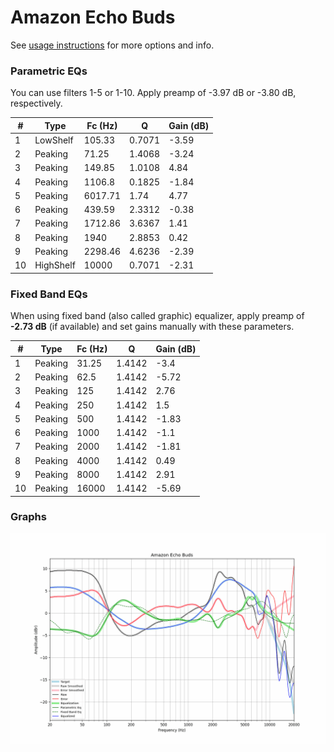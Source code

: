 # Amazon Echo Buds
See [usage instructions](https://github.com/jaakkopasanen/AutoEq#usage) for more options and info.

### Parametric EQs
You can use filters 1-5 or 1-10. Apply preamp of -3.97 dB or -3.80 dB, respectively.

|   # | Type      |   Fc (Hz) |      Q |   Gain (dB) |
|-----|-----------|-----------|--------|-------------|
|   1 | LowShelf  |    105.33 | 0.7071 |       -3.59 |
|   2 | Peaking   |     71.25 | 1.4068 |       -3.24 |
|   3 | Peaking   |    149.85 | 1.0108 |        4.84 |
|   4 | Peaking   |   1106.8  | 0.1825 |       -1.84 |
|   5 | Peaking   |   6017.71 | 1.74   |        4.77 |
|   6 | Peaking   |    439.59 | 2.3312 |       -0.38 |
|   7 | Peaking   |   1712.86 | 3.6367 |        1.41 |
|   8 | Peaking   |   1940    | 2.8853 |        0.42 |
|   9 | Peaking   |   2298.46 | 4.6236 |       -2.39 |
|  10 | HighShelf |  10000    | 0.7071 |       -2.31 |

### Fixed Band EQs
When using fixed band (also called graphic) equalizer, apply preamp of **-2.73 dB** (if available) and set gains manually with these parameters.

|   # | Type    |   Fc (Hz) |      Q |   Gain (dB) |
|-----|---------|-----------|--------|-------------|
|   1 | Peaking |     31.25 | 1.4142 |       -3.4  |
|   2 | Peaking |     62.5  | 1.4142 |       -5.72 |
|   3 | Peaking |    125    | 1.4142 |        2.76 |
|   4 | Peaking |    250    | 1.4142 |        1.5  |
|   5 | Peaking |    500    | 1.4142 |       -1.83 |
|   6 | Peaking |   1000    | 1.4142 |       -1.1  |
|   7 | Peaking |   2000    | 1.4142 |       -1.81 |
|   8 | Peaking |   4000    | 1.4142 |        0.49 |
|   9 | Peaking |   8000    | 1.4142 |        2.91 |
|  10 | Peaking |  16000    | 1.4142 |       -5.69 |

### Graphs
![](./Amazon%20Echo%20Buds.png)
